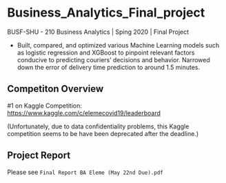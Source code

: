 # Business_Analytics_Final_project

BUSF-SHU - 210 Business Analytics | Sping 2020 | Final Project

- Built, compared, and optimized various Machine Learning models such as logistic regression and XGBoost to pinpoint relevant factors conducive to predicting couriers’ decisions and behavior. Narrowed down the error of delivery time prediction to around 1.5 minutes.

## Competiton Overview

#1 on Kaggle Competition: https://www.kaggle.com/c/elemecovid19/leaderboard

(Unfortunately, due to data confidentiality problems, this Kaggle competition seems to be have been deprecated after the deadline.)

## Project Report

Please see `Final Report BA Eleme (May 22nd Due).pdf`
